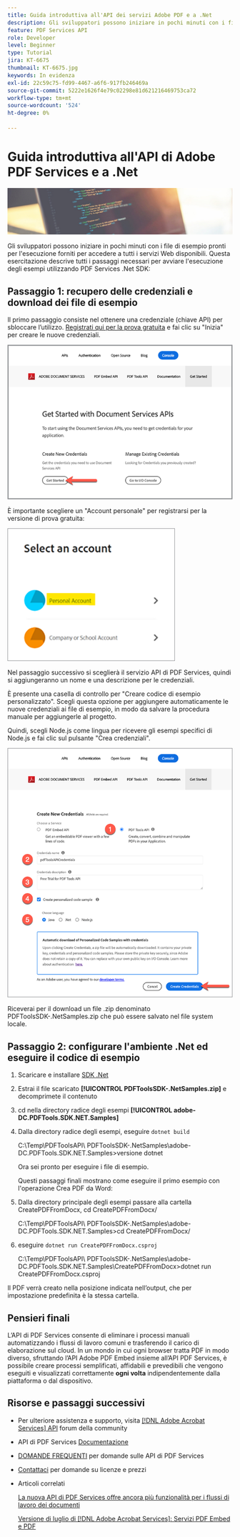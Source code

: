 ```yaml
---
title: Guida introduttiva all'API dei servizi Adobe PDF e a .Net
description: Gli sviluppatori possono iniziare in pochi minuti con i file di esempio pronti per l'esecuzione forniti per accedere a tutti i servizi Web disponibili
feature: PDF Services API
role: Developer
level: Beginner
type: Tutorial
jira: KT-6675
thumbnail: KT-6675.jpg
keywords: In evidenza
exl-id: 22c59c75-fd99-4467-a6f6-917fb246469a
source-git-commit: 5222e1626f4e79c02298e81d621216469753ca72
workflow-type: tm+mt
source-wordcount: '524'
ht-degree: 0%

---
```


# Guida introduttiva all&#39;API di Adobe PDF Services e a .Net

![Crea immagine PDF Hero](assets/GettingStartedJava_hero.jpg)

Gli sviluppatori possono iniziare in pochi minuti con i file di esempio pronti per l&#39;esecuzione forniti per accedere a tutti i servizi Web disponibili. Questa esercitazione descrive tutti i passaggi necessari per avviare l&#39;esecuzione degli esempi utilizzando PDF Services .Net SDK:

## Passaggio 1: recupero delle credenziali e download dei file di esempio

Il primo passaggio consiste nel ottenere una credenziale (chiave API) per sbloccare l’utilizzo. [Registrati qui per la prova gratuita](https://www.adobe.io/apis/documentcloud/dcsdk/gettingstarted.html) e fai clic su &quot;Inizia&quot; per creare le nuove credenziali.

![Passaggio 1](assets/GettingStartedJava_step1.png)

È importante scegliere un &quot;Account personale&quot; per registrarsi per la versione di prova gratuita:

![Personale](assets/GettingStartedJava_personal.png)

Nel passaggio successivo si sceglierà il servizio API di PDF Services, quindi si aggiungeranno un nome e una descrizione per le credenziali.

È presente una casella di controllo per &quot;Creare codice di esempio personalizzato&quot;. Scegli questa opzione per aggiungere automaticamente le nuove credenziali ai file di esempio, in modo da salvare la procedura manuale per aggiungerle al progetto.

Quindi, scegli Node.js come lingua per ricevere gli esempi specifici di Node.js e fai clic sul pulsante &quot;Crea credenziali&quot;.

![Credenziali](assets/GettingStartedJava_credentials.png)

Riceverai per il download un file .zip denominato PDFToolsSDK-.NetSamples.zip che può essere salvato nel file system locale.

## Passaggio 2: configurare l&#39;ambiente .Net ed eseguire il codice di esempio

1. Scaricare e installare [SDK .Net](https://dotnet.microsoft.com/learn/dotnet/hello-world-tutorial/install)
1. Estrai il file scaricato **[!UICONTROL PDFToolsSDK-.NetSamples.zip]** e decomprimete il contenuto
1. cd nella directory radice degli esempi **[!UICONTROL adobe-DC.PDFTools.SDK.NET.Samples]**
1. Dalla directory radice degli esempi, eseguire `dotnet build`

   C:\Temp\PDFToolsAPI\ PDFToolsSDK-.NetSamples\adobe-DC.PDFTools.SDK.NET.Samples>versione dotnet

   Ora sei pronto per eseguire i file di esempio.

   Questi passaggi finali mostrano come eseguire il primo esempio con l&#39;operazione Crea PDF da Word:

1. Dalla directory principale degli esempi passare alla cartella CreatePDFFromDocx, cd CreatePDFFromDocx/

   C:\Temp\PDFToolsAPI\ PDFToolsSDK-.NetSamples\adobe-DC.PDFTools.SDK.NET.Samples>cd CreatePDFFromDocx/

1. eseguire `dotnet run CreatePDFFromDocx.csproj`

   C:\Temp\PDFToolsAPI\ PDFToolsSDK-.NetSamples\adobe-DC.PDFTools.SDK.NET.Samples\CreatePDFFromDocx>dotnet run CreatePDFFromDocx.csproj

Il PDF verrà creato nella posizione indicata nell’output, che per impostazione predefinita è la stessa cartella.

## Pensieri finali

L’API di PDF Services consente di eliminare i processi manuali automatizzando i flussi di lavoro comuni e trasferendo il carico di elaborazione sul cloud. In un mondo in cui ogni browser tratta PDF in modo diverso, sfruttando l’API Adobe PDF Embed insieme all’API PDF Services, è possibile creare processi semplificati, affidabili e prevedibili che vengono eseguiti e visualizzati correttamente **ogni volta** indipendentemente dalla piattaforma o dal dispositivo.

## Risorse e passaggi successivi

* Per ulteriore assistenza e supporto, visita [[!DNL Adobe Acrobat Services] API](https://community.adobe.com/t5/document-cloud-sdk/bd-p/Document-Cloud-SDK?page=1&amp;sort=latest_replies&amp;filter=all) forum della community

* API di PDF Services [Documentazione](https://www.adobe.com/go/pdftoolsapi_doc)

* [DOMANDE FREQUENTI](https://community.adobe.com/t5/document-cloud-sdk/faq-for-document-services-pdf-tools-api/m-p/10726197) per domande sulle API di PDF Services

* [Contattaci](https://www.adobe.com/go/pdftoolsapi_requestform) per domande su licenze e prezzi

* Articoli correlati

  [La nuova API di PDF Services offre ancora più funzionalità per i flussi di lavoro dei documenti](https://community.adobe.com/t5/document-services-apis/new-pdf-tools-api-brings-more-capabilities-for-document-services/m-p/11294170)

  [Versione di luglio di [!DNL Adobe Acrobat Services]: Servizi PDF Embed e PDF](https://medium.com/adobetech/july-release-of-adobe-document-services-pdf-embed-and-pdf-tools-17211bf7776d)
